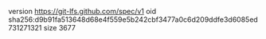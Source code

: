 version https://git-lfs.github.com/spec/v1
oid sha256:d9b91fa513648d68e4f559e5b242cbf3477a0c6d209ddfe3d6085ed731271321
size 3677
